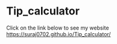 # Tip_calculator
Click on the link below to see my website
https://suraj0702.github.io/Tip_calculator/
